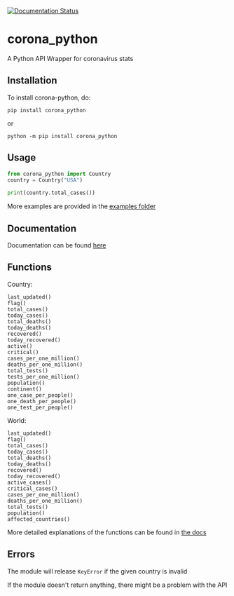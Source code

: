 [![Documentation Status](https://readthedocs.org/projects/corona-python/badge/?version=latest)](https://corona-python.readthedocs.io/en/latest/?badge=latest)


# corona_python
A Python API Wrapper for coronavirus stats

## Installation

To install corona-python, do:

`pip install corona_python`

or 

`python -m pip install corona_python`

## Usage
```python
from corona_python import Country
country = Country("USA")

print(country.total_cases())
```

More examples are provided in the [examples folder](https://github.com/MakufonSkifto/corona-python/tree/main/examples)

## Documentation

Documentation can be found [here](https://corona-python.readthedocs.io)

## Functions

Country:
```
last_updated()
flag()
total_cases()
today_cases()
total_deaths()
today_deaths()
recovered()
today_recovered()
active()
critical()
cases_per_one_million()
deaths_per_one_million()
total_tests()
tests_per_one_million()
population()
continent()
one_case_per_people()
one_death_per_people()
one_test_per_people()
```

World:
```
last_updated()
flag()
total_cases()
today_cases()
total_deaths()
today_deaths()
recovered()
today_recovered()
active_cases()
critical_cases()
cases_per_one_million()
deaths_per_one_million()
total_tests()
population()
affected_countries()
```

More detailed explanations of the functions can be found in [the docs](https://corona-python.readthedocs.io)

## Errors

The module will release ``KeyError`` if the given country is invalid

If the module doesn't return anything, there might be a problem with the API